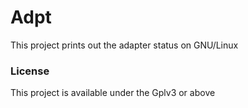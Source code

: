 # Adpt
This project prints out the adapter status on GNU/Linux

### License
This project is available under the Gplv3 or above

